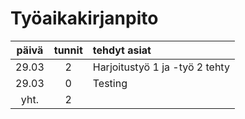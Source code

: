 # Työaikakirjanpito

| päivä | tunnit | tehdyt asiat |
| :----:|:---:   | :-----|
| 29.03 | 2  | Harjoitustyö 1 ja -työ 2 tehty |
| 29.03 | 0  | Testing |
| yht.  | 2  | |
